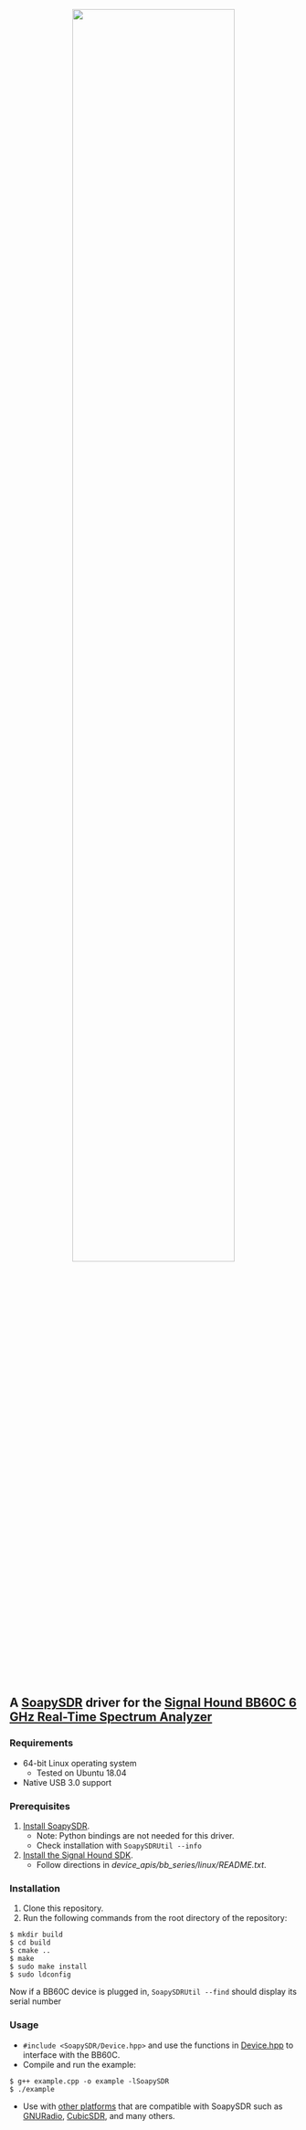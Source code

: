 <p align="center">
<img src="https://signalhound.com/sigdownloads/Other/SH-SOAPY.jpg" width="75%" />
</p>

## A [SoapySDR](https://github.com/pothosware/SoapySDR/wiki) driver for the [Signal Hound BB60C 6 GHz Real-Time Spectrum Analyzer](https://signalhound.com/products/bb60c/)

### Requirements

- 64-bit Linux operating system
    - Tested on Ubuntu 18.04
- Native USB 3.0 support

### Prerequisites

1. [Install SoapySDR](https://github.com/pothosware/PothosCore/wiki/Ubuntu).
    - Note: Python bindings are not needed for this driver.
    - Check installation with `SoapySDRUtil --info`
2. [Install the Signal Hound SDK](https://signalhound.com/software/signal-hound-software-development-kit-sdk/).
    - Follow directions in _device_apis/bb_series/linux/README.txt_.

### Installation

1. Clone this repository.
2. Run the following commands from the root directory of the repository:

```
$ mkdir build
$ cd build
$ cmake ..
$ make
$ sudo make install
$ sudo ldconfig
```
Now if a BB60C device is plugged in, `SoapySDRUtil --find` should display its serial number

### Usage

- `#include <SoapySDR/Device.hpp>` and use the functions in [Device.hpp](https://github.com/pothosware/SoapySDR/blob/master/include/SoapySDR/Device.hpp) to interface with the BB60C.
- Compile and run the example:
```
$ g++ example.cpp -o example -lSoapySDR
$ ./example
```
- Use with [other platforms](https://github.com/pothosware/SoapySDR/wiki#platforms) that are compatible with SoapySDR such as [GNURadio](https://www.gnuradio.org/), [CubicSDR](https://cubicsdr.com/), and many others.
